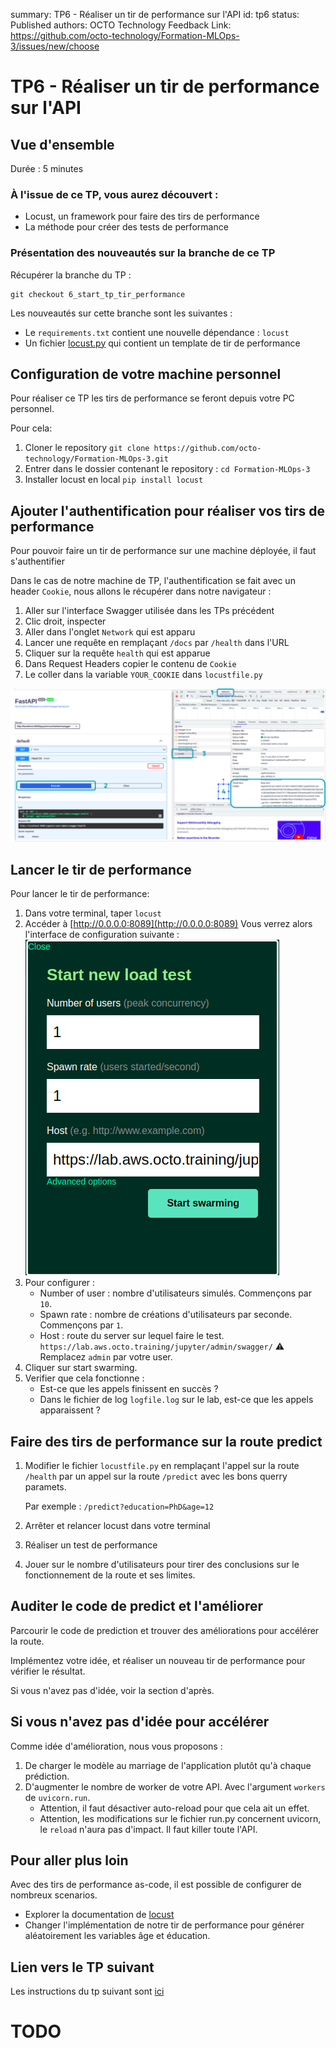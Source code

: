 summary: TP6 - Réaliser un tir de performance sur l'API
id: tp6
status: Published
authors: OCTO Technology
Feedback Link: https://github.com/octo-technology/Formation-MLOps-3/issues/new/choose

# TP6 - Réaliser un tir de performance sur l'API

## Vue d'ensemble

Durée : 5 minutes

### À l'issue de ce TP, vous aurez découvert :

- Locust, un framework pour faire des tirs de performance
- La méthode pour créer des tests de performance

### Présentation des nouveautés sur la branche de ce TP

Récupérer la branche du TP :

```shell
git checkout 6_start_tp_tir_performance
```

Les nouveautés sur cette branche sont les suivantes :

- Le `requirements.txt` contient une nouvelle dépendance : `locust`
- Un fichier [locust.py](locust.py) qui contient un template de tir de performance

## Configuration de votre machine personnel

Pour réaliser ce TP les tirs de performance se feront depuis votre PC personnel.

Pour cela:

1. Cloner le repository `git clone https://github.com/octo-technology/Formation-MLOps-3.git`
2. Entrer dans le dossier contenant le repository : `cd Formation-MLOps-3`
3. Installer locust en local `pip install locust`

## Ajouter l'authentification pour réaliser vos tirs de performance

Pour pouvoir faire un tir de performance sur une machine déployée, il faut s'authentifier

Dans le cas de notre machine de TP, l'authentification se fait avec un header `Cookie`, nous allons le récupérer dans
notre navigateur :

1. Aller sur l'interface Swagger utilisée dans les TPs précédent
2. Clic droit, inspecter
3. Aller dans l'onglet `Network` qui est apparu
4. Lancer une requête en remplaçant `/docs` par `/health` dans l'URL
5. Cliquer sur la requête `health` qui est apparue
6. Dans Request Headers copier le contenu de `Cookie`
7. Le coller dans la variable `YOUR_COOKIE` dans `locustfile.py`

![Comment récupérer un cookie](./images/tp2/reccuperer_le_cookie.png)

## Lancer le tir de performance

Pour lancer le tir de performance:

1. Dans votre terminal, taper `locust`
2. Accéder à [http://0.0.0.0:8089](http://0.0.0.0:8089)
   Vous verrez alors l'interface de configuration suivante :
   ![Configuration locust](./images/tp2/interface_config_locust.png)
3. Pour configurer :
    - Number of user : nombre d'utilisateurs simulés. Commençons par `10`.
    - Spawn rate : nombre de créations d'utilisateurs par seconde. Commençons par `1`.
    - Host : route du server sur lequel faire le test. `https://lab.aws.octo.training/jupyter/admin/swagger/` ⚠️
      Remplacez `admin` par votre user.
4. Cliquer sur start swarming.
5. Verifier que cela fonctionne :
    - Est-ce que les appels finissent en succès ?
    - Dans le fichier de log `logfile.log` sur le lab, est-ce que les appels apparaissent ?

## Faire des tirs de performance sur la route predict

1. Modifier le fichier `locustfile.py` en remplaçant l'appel sur la route `/health` par un appel sur la route `/predict` avec les bons querry paramets.

   Par exemple : `/predict?education=PhD&age=12`

2. Arrêter et relancer locust dans votre terminal
3. Réaliser un test de performance
4. Jouer sur le nombre d'utilisateurs pour tirer des conclusions sur le fonctionnement de la route et ses limites.

## Auditer le code de predict et l'améliorer

Parcourir le code de prediction et trouver des améliorations pour accélérer la route.

Implémentez votre idée, et réaliser un nouveau tir de performance pour vérifier le résultat.

Si vous n'avez pas d'idée, voir la section d'après.

## Si vous n'avez pas d'idée pour accélérer

Comme idée d'amélioration, nous vous proposons :

1. De charger le modèle au marriage de l'application plutôt qu'à chaque prédiction.
2. D'augmenter le nombre de worker de votre API. Avec l'argument `workers` de `uvicorn.run`.
    - Attention, il faut désactiver auto-reload pour que cela ait un effet.
    - Attention, les modifications sur le fichier run.py concernent uvicorn, le `reload` n'aura pas d'impact. Il faut killer toute l'API.

## Pour aller plus loin

Avec des tirs de performance as-code, il est possible de configurer de nombreux scenarios.

- Explorer la documentation de [locust](https://docs.locust.io/en/stable/writing-a-locustfile.html)
- Changer l'implémentation de notre tir de performance pour générer aléatoirement les variables âge et éducation.

## Lien vers le TP suivant

Les instructions du tp suivant sont [ici](https://octo-technology.github.io/Formation-MLOps-3/tp7#0)

# TODO
